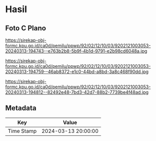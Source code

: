 # Hasil

## Foto C Plano

https://sirekap-obj-formc.kpu.go.id/ca0d/pemilu/ppwp/92/02/12/10/03/9202121003053-20240313-194743--e763b2b8-5b9f-4b1d-9791-e2b98cd6048a.jpg

https://sirekap-obj-formc.kpu.go.id/ca0d/pemilu/ppwp/92/02/12/10/03/9202121003053-20240313-194759--46ab8372-e1c0-44bd-a8bd-3a8c468f90dd.jpg

https://sirekap-obj-formc.kpu.go.id/ca0d/pemilu/ppwp/92/02/12/10/03/9202121003053-20240313-194812--82492e48-7bd3-42d7-88b2-7739be4f48ad.jpg


## Metadata

| Key        | Value               |
| ---------- | ------------------- |
| Time Stamp | 2024-03-13 20:00:00 |



